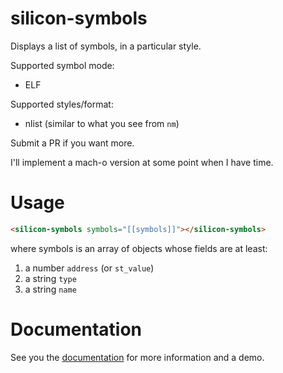 # silicon-symbols

Displays a list of symbols, in a particular style.

Supported symbol mode:

* ELF

Supported styles/format:

* nlist (similar to what you see from `nm`)

Submit a PR if you want more.

I'll implement a mach-o version at some point when I have time.

# Usage

```html
<silicon-symbols symbols="[[symbols]]"></silicon-symbols>
```

where symbols is an array of objects whose fields are at least:

1. a number `address` (or `st_value`)
2. a string `type`
3. a string `name`

# Documentation

See you the [documentation](http://m4b.github.io/silicon-symbols) for more information and a demo.
